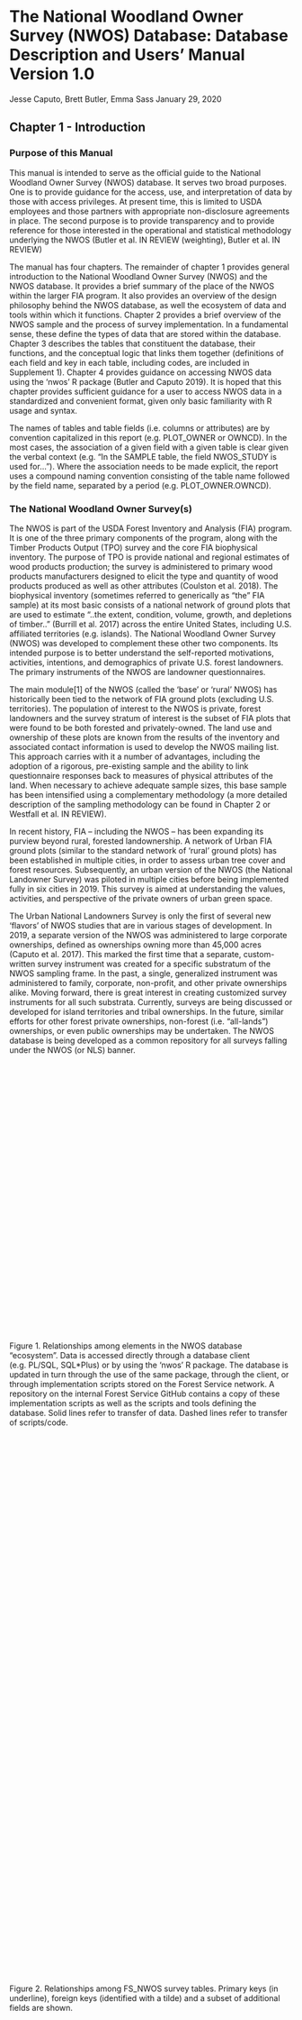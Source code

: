 The National Woodland Owner Survey (NWOS) Database: Database Description
and Users’ Manual Version 1.0
================
Jesse Caputo, Brett Butler, Emma Sass
January 29, 2020

## Chapter 1 - Introduction

### Purpose of this Manual

This manual is intended to serve as the official guide to the National
Woodland Owner Survey (NWOS) database. It serves two broad purposes. One
is to provide guidance for the access, use, and interpretation of data
by those with access privileges. At present time, this is limited to
USDA employees and those partners with appropriate non-disclosure
agreements in place. The second purpose is to provide transparency and
to provide reference for those interested in the operational and
statistical methodology underlying the NWOS (Butler et al. IN REVIEW
(weighting), Butler et al. IN REVIEW)

The manual has four chapters. The remainder of chapter 1 provides
general introduction to the National Woodland Owner Survey (NWOS) and
the NWOS database. It provides a brief summary of the place of the NWOS
within the larger FIA program. It also provides an overview of the
design philosophy behind the NWOS database, as well the ecosystem of
data and tools within which it functions. Chapter 2 provides a brief
overview of the NWOS sample and the process of survey implementation. In
a fundamental sense, these define the types of data that are stored
within the database. Chapter 3 describes the tables that constituent the
database, their functions, and the conceptual logic that links them
together (definitions of each field and key in each table, including
codes, are included in Supplement 1). Chapter 4 provides guidance on
accessing NWOS data using the ‘nwos’ R package (Butler and Caputo 2019).
It is hoped that this chapter provides sufficient guidance for a user to
access NWOS data in a standardized and convenient format, given only
basic familiarity with R usage and syntax.

The names of tables and table fields (i.e. columns or attributes) are by
convention capitalized in this report (e.g. PLOT\_OWNER or OWNCD). In
the most cases, the association of a given field with a given table is
clear given the verbal context (e.g. “In the SAMPLE table, the field
NWOS\_STUDY is used for…”). Where the association needs to be made
explicit, the report uses a compound naming convention consisting of the
table name followed by the field name, separated by a period
(e.g. PLOT\_OWNER.OWNCD).

### The National Woodland Owner Survey(s)

The NWOS is part of the USDA Forest Inventory and Analysis (FIA)
program. It is one of the three primary components of the program, along
with the Timber Products Output (TPO) survey and the core FIA
biophysical inventory. The purpose of TPO is provide national and
regional estimates of wood products production; the survey is
administered to primary wood products manufacturers designed to elicit
the type and quantity of wood products produced as well as other
attributes (Coulston et al. 2018). The biophysical inventory (sometimes
referred to generically as “the” FIA sample) at its most basic consists
of a national network of ground plots that are used to estimate “..the
extent, condition, volume, growth, and depletions of timber..” (Burrill
et al. 2017) across the entire United States, including U.S. affiliated
territories (e.g. islands). The National Woodland Owner Survey (NWOS)
was developed to complement these other two components. Its intended
purpose is to better understand the self-reported motivations,
activities, intentions, and demographics of private U.S. forest
landowners. The primary instruments of the NWOS are landowner
questionnaires.

The main module\[1\] of the NWOS (called the ‘base’ or ‘rural’ NWOS) has
historically been tied to the network of FIA ground plots (excluding
U.S. territories). The population of interest to the NWOS is private,
forest landowners and the survey stratum of interest is the subset of
FIA plots that were found to be both forested and privately-owned. The
land use and ownership of these plots are known from the results of the
inventory and associated contact information is used to develop the NWOS
mailing list. This approach carries with it a number of advantages,
including the adoption of a rigorous, pre-existing sample and the
ability to link questionnaire responses back to measures of physical
attributes of the land. When necessary to achieve adequate sample sizes,
this base sample has been intensified using a complementary methodology
(a more detailed description of the sampling methodology can be found in
Chapter 2 or Westfall et al. IN REVIEW).

In recent history, FIA – including the NWOS – has been expanding its
purview beyond rural, forested landownership. A network of Urban FIA
ground plots (similar to the standard network of ‘rural’ ground plots)
has been established in multiple cities, in order to assess urban tree
cover and forest resources. Subsequently, an urban version of the NWOS
(the National Landowner Survey) was piloted in multiple cities before
being implemented fully in six cities in 2019. This survey is aimed at
understanding the values, activities, and perspective of the private
owners of urban green space.

The Urban National Landowners Survey is only the first of several new
‘flavors’ of NWOS studies that are in various stages of development.
In 2019, a separate version of the NWOS was administered to large
corporate ownerships, defined as ownerships owning more than 45,000
acres (Caputo et al. 2017). This marked the first time that a separate,
custom-written survey instrument was created for a specific substratum
of the NWOS sampling frame. In the past, a single, generalized
instrument was administered to family, corporate, non-profit, and other
private ownerships alike. Moving forward, there is great interest in
creating customized survey instruments for all such substrata.
Currently, surveys are being discussed or developed for island
territories and tribal ownerships. In the future, similar efforts for
other forest private ownerships, non-forest (i.e. “all-lands”)
ownerships, or even public ownerships may be undertaken. The NWOS
database is being developed as a common repository for all surveys
falling under the NWOS (or NLS) banner.

<div class="figure">

<!--html_preserve-->

<div id="htmlwidget-0920c1bf45bdad76656d" class="grViz html-widget" style="width:672px;height:480px;">

</div>

<script type="application/json" data-for="htmlwidget-0920c1bf45bdad76656d">{"x":{"diagram":"digraph {\n\ngraph [layout = \"neato\",\n       outputorder = \"edgesfirst\",\n       bgcolor = \"white\"]\n\nnode [fontname = \"Helvetica\",\n      fontsize = \"10\",\n      shape = \"circle\",\n      fixedsize = \"true\",\n      width = \"0.5\",\n      style = \"filled\",\n      fillcolor = \"aliceblue\",\n      color = \"gray70\",\n      fontcolor = \"gray50\"]\n\nedge [fontname = \"Helvetica\",\n     fontsize = \"8\",\n     len = \"1.5\",\n     color = \"gray80\",\n     arrowsize = \"0.5\"]\n\n  \"1\" [label = \"NWOS\ndatabase\", color = \"black\", fontcolor = \"black\", height = \"0.65\", width = \"0.95\", shape = \"cylinder\", fillcolor = \"#D3D3D3\"] \n  \"2\" [label = \"Forest\nService\nnetwork\", color = \"black\", fontcolor = \"black\", height = \"0.65\", width = \"0.95\", shape = \"folder\", fillcolor = \"#D3D3D3\"] \n  \"3\" [label = \"R package\", color = \"black\", fontcolor = \"black\", height = \"0.65\", width = \"0.95\", shape = \"rectangle\", fillcolor = \"#D3D3D3\"] \n  \"4\" [label = \"Database\nclient\", color = \"black\", fontcolor = \"black\", height = \"0.65\", width = \"0.95\", shape = \"rectangle\", fillcolor = \"#D3D3D3\"] \n  \"5\" [label = \"GitHub\", color = \"black\", fontcolor = \"black\", height = \"0.65\", width = \"0.95\", shape = \"rectangle\", fillcolor = \"#D3D3D3\"] \n\"1\"->\"3\" [dir = \"both\", color = \"black\", style = \"solid\"] \n\"2\"->\"3\" [dir = \"forward\", color = \"black\", style = \"solid\"] \n\"1\"->\"4\" [dir = \"both\", color = \"black\", style = \"solid\"] \n\"1\"->\"5\" [dir = \"forward\", color = \"black\", style = \"dashed\"] \n\"2\"->\"5\" [dir = \"forward\", color = \"black\", style = \"dashed\"] \n\"2\"->\"1\" [dir = \"forward\", color = \"black\", style = \"solid\"] \n}","config":{"engine":"dot","options":null}},"evals":[],"jsHooks":[]}</script>

<!--/html_preserve-->

<p class="caption">

Figure 1. Relationships among elements in the NWOS database “ecosystem”.
Data is accessed directly through a database client (e.g. PL/SQL,
SQL\*Plus) or by using the ‘nwos’ R package. The database is updated in
turn through the use of the same package, through the client, or through
implementation scripts stored on the Forest Service network. A
repository on the internal Forest Service GitHub contains a copy of
these implementation scripts as well as the scripts and tools defining
the database. Solid lines refer to transfer of data. Dashed lines refer
to transfer of scripts/code.

</p>

</div>

<div class="figure">

<!--html_preserve-->

<div id="htmlwidget-2bd5e467dd81b0d91653" class="grViz html-widget" style="width:672px;height:960px;">

</div>

<script type="application/json" data-for="htmlwidget-2bd5e467dd81b0d91653">{"x":{"diagram":"#data_model\ndigraph {\ngraph [rankdir=BT tooltip=\"Data Model\" ]\n\nnode [margin=0 fontcolor = \"#444444\" fontsize = 8,fontname = \"Times New Roman\"]\n\nedge [color = \"#555555\", arrowsize = 1, ]\n\n\n  \"CONTACTS\" [label = <<TABLE ALIGN=\"LEFT\" BORDER=\"1\" CELLBORDER=\"0\" CELLSPACING=\"0\" COLOR=\"#000000\">\n    <TR>\n      <TD COLSPAN=\"2\" BGCOLOR=\"#D3D3D3\" BORDER=\"0\"><FONT COLOR=\"#000000\">CONTACTS<\/FONT>\n<\/TD>\n    <\/TR>\n    <TR>\n      <TD ALIGN=\"LEFT\" BGCOLOR=\"#FFFFFF\"><\/TD>\n      <TD ALIGN=\"LEFT\" BGCOLOR=\"#FFFFFF\"><U>CN<\/U><\/TD>\n    <\/TR>\n    <TR>\n      <TD ALIGN=\"LEFT\" BGCOLOR=\"#FFFFFF\">~<\/TD>\n      <TD ALIGN=\"LEFT\" BGCOLOR=\"#FFFFFF\">SAMPLE_CN<\/TD>\n    <\/TR>\n    <TR>\n      <TD ALIGN=\"LEFT\" BGCOLOR=\"#FFFFFF\"><\/TD>\n      <TD ALIGN=\"LEFT\" BGCOLOR=\"#FFFFFF\">MODE<\/TD>\n    <\/TR>\n    <TR>\n      <TD ALIGN=\"LEFT\" BGCOLOR=\"#FFFFFF\"><\/TD>\n      <TD ALIGN=\"LEFT\" BGCOLOR=\"#FFFFFF\">ACTION_CD<\/TD>\n    <\/TR>\n    <TR>\n      <TD ALIGN=\"LEFT\" BGCOLOR=\"#FFFFFF\"><\/TD>\n      <TD ALIGN=\"LEFT\" BGCOLOR=\"#FFFFFF\">DESCRIPTION<\/TD>\n    <\/TR>\n  <\/TABLE>>, shape = \"plaintext\"] \n\n  \"OWNER\" [label = <<TABLE ALIGN=\"LEFT\" BORDER=\"1\" CELLBORDER=\"0\" CELLSPACING=\"0\" COLOR=\"#000000\">\n    <TR>\n      <TD COLSPAN=\"2\" BGCOLOR=\"#D3D3D3\" BORDER=\"0\"><FONT COLOR=\"#000000\">OWNER<\/FONT>\n<\/TD>\n    <\/TR>\n    <TR>\n      <TD ALIGN=\"LEFT\" BGCOLOR=\"#FFFFFF\"><\/TD>\n      <TD ALIGN=\"LEFT\" BGCOLOR=\"#FFFFFF\"><U>CN<\/U><\/TD>\n    <\/TR>\n    <TR>\n      <TD ALIGN=\"LEFT\" BGCOLOR=\"#FFFFFF\"><\/TD>\n      <TD ALIGN=\"LEFT\" BGCOLOR=\"#FFFFFF\">OWNCD_NWOS<\/TD>\n    <\/TR>\n    <TR>\n      <TD ALIGN=\"LEFT\" BGCOLOR=\"#FFFFFF\"><\/TD>\n      <TD ALIGN=\"LEFT\" BGCOLOR=\"#FFFFFF\">INDUSTRIALCD_NWOS<\/TD>\n    <\/TR>\n    <TR>\n      <TD ALIGN=\"LEFT\" BGCOLOR=\"#FFFFFF\"><\/TD>\n      <TD ALIGN=\"LEFT\" BGCOLOR=\"#FFFFFF\">MAILSTATUS<\/TD>\n    <\/TR>\n    <TR>\n      <TD ALIGN=\"LEFT\" BGCOLOR=\"#FFFFFF\"><\/TD>\n      <TD ALIGN=\"LEFT\" BGCOLOR=\"#FFFFFF\">LAST_NM<\/TD>\n    <\/TR>\n    <TR>\n      <TD ALIGN=\"LEFT\" BGCOLOR=\"#FFFFFF\"><\/TD>\n      <TD ALIGN=\"LEFT\" BGCOLOR=\"#FFFFFF\">COMPANY<\/TD>\n    <\/TR>\n    <TR>\n      <TD ALIGN=\"LEFT\" BGCOLOR=\"#FFFFFF\"><\/TD>\n      <TD ALIGN=\"LEFT\" BGCOLOR=\"#FFFFFF\">ADDRESS1<\/TD>\n    <\/TR>\n  <\/TABLE>>, shape = \"plaintext\"] \n\n  \"PLOT_OWNER\" [label = <<TABLE ALIGN=\"LEFT\" BORDER=\"1\" CELLBORDER=\"0\" CELLSPACING=\"0\" COLOR=\"#000000\">\n    <TR>\n      <TD COLSPAN=\"2\" BGCOLOR=\"#D3D3D3\" BORDER=\"0\"><FONT COLOR=\"#000000\">PLOT_OWNER<\/FONT>\n<\/TD>\n    <\/TR>\n    <TR>\n      <TD ALIGN=\"LEFT\" BGCOLOR=\"#FFFFFF\"><\/TD>\n      <TD ALIGN=\"LEFT\" BGCOLOR=\"#FFFFFF\"><U>CN<\/U><\/TD>\n    <\/TR>\n    <TR>\n      <TD ALIGN=\"LEFT\" BGCOLOR=\"#FFFFFF\">~<\/TD>\n      <TD ALIGN=\"LEFT\" BGCOLOR=\"#FFFFFF\">OWNER_CN<\/TD>\n    <\/TR>\n    <TR>\n      <TD ALIGN=\"LEFT\" BGCOLOR=\"#FFFFFF\"><\/TD>\n      <TD ALIGN=\"LEFT\" BGCOLOR=\"#FFFFFF\">STATECD_NWOS<\/TD>\n    <\/TR>\n    <TR>\n      <TD ALIGN=\"LEFT\" BGCOLOR=\"#FFFFFF\"><\/TD>\n      <TD ALIGN=\"LEFT\" BGCOLOR=\"#FFFFFF\">LATITUDE<\/TD>\n    <\/TR>\n    <TR>\n      <TD ALIGN=\"LEFT\" BGCOLOR=\"#FFFFFF\"><\/TD>\n      <TD ALIGN=\"LEFT\" BGCOLOR=\"#FFFFFF\">LONGITUDE<\/TD>\n    <\/TR>\n    <TR>\n      <TD ALIGN=\"LEFT\" BGCOLOR=\"#FFFFFF\"><\/TD>\n      <TD ALIGN=\"LEFT\" BGCOLOR=\"#FFFFFF\">COND_STATUS_CD<\/TD>\n    <\/TR>\n  <\/TABLE>>, shape = \"plaintext\"] \n\n  \"QUEST\" [label = <<TABLE ALIGN=\"LEFT\" BORDER=\"1\" CELLBORDER=\"0\" CELLSPACING=\"0\" COLOR=\"#000000\">\n    <TR>\n      <TD COLSPAN=\"2\" BGCOLOR=\"#D3D3D3\" BORDER=\"0\"><FONT COLOR=\"#000000\">QUEST<\/FONT>\n<\/TD>\n    <\/TR>\n    <TR>\n      <TD ALIGN=\"LEFT\" BGCOLOR=\"#FFFFFF\"><\/TD>\n      <TD ALIGN=\"LEFT\" BGCOLOR=\"#FFFFFF\"><U>CN<\/U><\/TD>\n    <\/TR>\n    <TR>\n      <TD ALIGN=\"LEFT\" BGCOLOR=\"#FFFFFF\">~<\/TD>\n      <TD ALIGN=\"LEFT\" BGCOLOR=\"#FFFFFF\">METADATA_CN<\/TD>\n    <\/TR>\n    <TR>\n      <TD ALIGN=\"LEFT\" BGCOLOR=\"#FFFFFF\">~<\/TD>\n      <TD ALIGN=\"LEFT\" BGCOLOR=\"#FFFFFF\">RESPONSE_CN<\/TD>\n    <\/TR>\n    <TR>\n      <TD ALIGN=\"LEFT\" BGCOLOR=\"#FFFFFF\"><\/TD>\n      <TD ALIGN=\"LEFT\" BGCOLOR=\"#FFFFFF\">RESPONSE_VALUE<\/TD>\n    <\/TR>\n  <\/TABLE>>, shape = \"plaintext\"] \n\n  \"QUEST_METADATA\" [label = <<TABLE ALIGN=\"LEFT\" BORDER=\"1\" CELLBORDER=\"0\" CELLSPACING=\"0\" COLOR=\"#000000\">\n    <TR>\n      <TD COLSPAN=\"2\" BGCOLOR=\"#D3D3D3\" BORDER=\"0\"><FONT COLOR=\"#000000\">QUEST_METADATA<\/FONT>\n<\/TD>\n    <\/TR>\n    <TR>\n      <TD ALIGN=\"LEFT\" BGCOLOR=\"#FFFFFF\"><\/TD>\n      <TD ALIGN=\"LEFT\" BGCOLOR=\"#FFFFFF\"><U>CN<\/U><\/TD>\n    <\/TR>\n    <TR>\n      <TD ALIGN=\"LEFT\" BGCOLOR=\"#FFFFFF\"><\/TD>\n      <TD ALIGN=\"LEFT\" BGCOLOR=\"#FFFFFF\">QUESTION_NAME<\/TD>\n    <\/TR>\n    <TR>\n      <TD ALIGN=\"LEFT\" BGCOLOR=\"#FFFFFF\"><\/TD>\n      <TD ALIGN=\"LEFT\" BGCOLOR=\"#FFFFFF\">QUESTION_TEXT<\/TD>\n    <\/TR>\n    <TR>\n      <TD ALIGN=\"LEFT\" BGCOLOR=\"#FFFFFF\"><\/TD>\n      <TD ALIGN=\"LEFT\" BGCOLOR=\"#FFFFFF\">DATA_TYPE<\/TD>\n    <\/TR>\n  <\/TABLE>>, shape = \"plaintext\"] \n\n  \"QUEST_TEXT\" [label = <<TABLE ALIGN=\"LEFT\" BORDER=\"1\" CELLBORDER=\"0\" CELLSPACING=\"0\" COLOR=\"#000000\">\n    <TR>\n      <TD COLSPAN=\"2\" BGCOLOR=\"#D3D3D3\" BORDER=\"0\"><FONT COLOR=\"#000000\">QUEST_TEXT<\/FONT>\n<\/TD>\n    <\/TR>\n    <TR>\n      <TD ALIGN=\"LEFT\" BGCOLOR=\"#FFFFFF\"><\/TD>\n      <TD ALIGN=\"LEFT\" BGCOLOR=\"#FFFFFF\"><U>CN<\/U><\/TD>\n    <\/TR>\n    <TR>\n      <TD ALIGN=\"LEFT\" BGCOLOR=\"#FFFFFF\">~<\/TD>\n      <TD ALIGN=\"LEFT\" BGCOLOR=\"#FFFFFF\">METADATA_CN<\/TD>\n    <\/TR>\n    <TR>\n      <TD ALIGN=\"LEFT\" BGCOLOR=\"#FFFFFF\">~<\/TD>\n      <TD ALIGN=\"LEFT\" BGCOLOR=\"#FFFFFF\">QUEST_CN<\/TD>\n    <\/TR>\n    <TR>\n      <TD ALIGN=\"LEFT\" BGCOLOR=\"#FFFFFF\">~<\/TD>\n      <TD ALIGN=\"LEFT\" BGCOLOR=\"#FFFFFF\">RESPONSE_CN<\/TD>\n    <\/TR>\n    <TR>\n      <TD ALIGN=\"LEFT\" BGCOLOR=\"#FFFFFF\"><\/TD>\n      <TD ALIGN=\"LEFT\" BGCOLOR=\"#FFFFFF\">TEXT<\/TD>\n    <\/TR>\n  <\/TABLE>>, shape = \"plaintext\"] \n\n  \"RESPONSE\" [label = <<TABLE ALIGN=\"LEFT\" BORDER=\"1\" CELLBORDER=\"0\" CELLSPACING=\"0\" COLOR=\"#000000\">\n    <TR>\n      <TD COLSPAN=\"2\" BGCOLOR=\"#D3D3D3\" BORDER=\"0\"><FONT COLOR=\"#000000\">RESPONSE<\/FONT>\n<\/TD>\n    <\/TR>\n    <TR>\n      <TD ALIGN=\"LEFT\" BGCOLOR=\"#FFFFFF\"><\/TD>\n      <TD ALIGN=\"LEFT\" BGCOLOR=\"#FFFFFF\"><U>CN<\/U><\/TD>\n    <\/TR>\n    <TR>\n      <TD ALIGN=\"LEFT\" BGCOLOR=\"#FFFFFF\">~<\/TD>\n      <TD ALIGN=\"LEFT\" BGCOLOR=\"#FFFFFF\">SAMPLE_CN<\/TD>\n    <\/TR>\n    <TR>\n      <TD ALIGN=\"LEFT\" BGCOLOR=\"#FFFFFF\"><\/TD>\n      <TD ALIGN=\"LEFT\" BGCOLOR=\"#FFFFFF\">INSTRUMENT_TYPE<\/TD>\n    <\/TR>\n    <TR>\n      <TD ALIGN=\"LEFT\" BGCOLOR=\"#FFFFFF\"><\/TD>\n      <TD ALIGN=\"LEFT\" BGCOLOR=\"#FFFFFF\">DATE_RETURNED<\/TD>\n    <\/TR>\n    <TR>\n      <TD ALIGN=\"LEFT\" BGCOLOR=\"#FFFFFF\"><\/TD>\n      <TD ALIGN=\"LEFT\" BGCOLOR=\"#FFFFFF\">RESPONSE_CD<\/TD>\n    <\/TR>\n    <TR>\n      <TD ALIGN=\"LEFT\" BGCOLOR=\"#FFFFFF\"><\/TD>\n      <TD ALIGN=\"LEFT\" BGCOLOR=\"#FFFFFF\">NONRESPONSE_REASON<\/TD>\n    <\/TR>\n  <\/TABLE>>, shape = \"plaintext\"] \n\n  \"SAMPLE\" [label = <<TABLE ALIGN=\"LEFT\" BORDER=\"1\" CELLBORDER=\"0\" CELLSPACING=\"0\" COLOR=\"#000000\">\n    <TR>\n      <TD COLSPAN=\"2\" BGCOLOR=\"#D3D3D3\" BORDER=\"0\"><FONT COLOR=\"#000000\">SAMPLE<\/FONT>\n<\/TD>\n    <\/TR>\n    <TR>\n      <TD ALIGN=\"LEFT\" BGCOLOR=\"#FFFFFF\"><\/TD>\n      <TD ALIGN=\"LEFT\" BGCOLOR=\"#FFFFFF\"><U>CN<\/U><\/TD>\n    <\/TR>\n    <TR>\n      <TD ALIGN=\"LEFT\" BGCOLOR=\"#FFFFFF\"><\/TD>\n      <TD ALIGN=\"LEFT\" BGCOLOR=\"#FFFFFF\">NWOS_CYCLE<\/TD>\n    <\/TR>\n    <TR>\n      <TD ALIGN=\"LEFT\" BGCOLOR=\"#FFFFFF\"><\/TD>\n      <TD ALIGN=\"LEFT\" BGCOLOR=\"#FFFFFF\">STATECD_NWOS<\/TD>\n    <\/TR>\n    <TR>\n      <TD ALIGN=\"LEFT\" BGCOLOR=\"#FFFFFF\"><\/TD>\n      <TD ALIGN=\"LEFT\" BGCOLOR=\"#FFFFFF\">NWOS_STUDY<\/TD>\n    <\/TR>\n    <TR>\n      <TD ALIGN=\"LEFT\" BGCOLOR=\"#FFFFFF\">~<\/TD>\n      <TD ALIGN=\"LEFT\" BGCOLOR=\"#FFFFFF\">OWNER_CN<\/TD>\n    <\/TR>\n  <\/TABLE>>, shape = \"plaintext\"] \n\n\"PLOT_OWNER\"->\"OWNER\"\n\"SAMPLE\"->\"OWNER\"\n\"RESPONSE\"->\"SAMPLE\"\n\"QUEST\"->\"QUEST_METADATA\"\n\"QUEST\"->\"RESPONSE\"\n\"QUEST_TEXT\"->\"QUEST_METADATA\"\n\"QUEST_TEXT\"->\"QUEST\"\n\"QUEST_TEXT\"->\"RESPONSE\"\n\"CONTACTS\"->\"SAMPLE\"\n}","config":{"engine":null,"options":null}},"evals":[],"jsHooks":[]}</script>

<!--/html_preserve-->

<p class="caption">

Figure 2. Relationships among FS\_NWOS survey tables. Primary keys (in
underline), foreign keys (identified with a tilde) and a subset of
additional fields are shown.

</p>

</div>

<div class="figure">

<!--html_preserve-->

<div id="htmlwidget-01474c8e627f72dbbca0" class="grViz html-widget" style="width:672px;height:576px;">

</div>

<script type="application/json" data-for="htmlwidget-01474c8e627f72dbbca0">{"x":{"diagram":"#data_model\ndigraph {\ngraph [rankdir=BT tooltip=\"Data Model\" ]\n\nnode [margin=0 fontcolor = \"#444444\" fontsize = 8,fontname = \"Times New Roman\"]\n\nedge [color = \"#555555\", arrowsize = 1, ]\n\n\n  \"CODES\" [label = <<TABLE ALIGN=\"LEFT\" BORDER=\"1\" CELLBORDER=\"0\" CELLSPACING=\"0\" COLOR=\"#000000\">\n    <TR>\n      <TD COLSPAN=\"2\" BGCOLOR=\"#D3D3D3\" BORDER=\"0\"><FONT COLOR=\"#000000\">CODES<\/FONT>\n<\/TD>\n    <\/TR>\n    <TR>\n      <TD ALIGN=\"LEFT\" BGCOLOR=\"#FFFFFF\"><\/TD>\n      <TD ALIGN=\"LEFT\" BGCOLOR=\"#FFFFFF\"><U>CN<\/U><\/TD>\n    <\/TR>\n    <TR>\n      <TD ALIGN=\"LEFT\" BGCOLOR=\"#FFFFFF\">~<\/TD>\n      <TD ALIGN=\"LEFT\" BGCOLOR=\"#FFFFFF\">TABLE_CN<\/TD>\n    <\/TR>\n    <TR>\n      <TD ALIGN=\"LEFT\" BGCOLOR=\"#FFFFFF\">~<\/TD>\n      <TD ALIGN=\"LEFT\" BGCOLOR=\"#FFFFFF\">FIELD_CN<\/TD>\n    <\/TR>\n    <TR>\n      <TD ALIGN=\"LEFT\" BGCOLOR=\"#FFFFFF\"><\/TD>\n      <TD ALIGN=\"LEFT\" BGCOLOR=\"#FFFFFF\">CODE<\/TD>\n    <\/TR>\n    <TR>\n      <TD ALIGN=\"LEFT\" BGCOLOR=\"#FFFFFF\"><\/TD>\n      <TD ALIGN=\"LEFT\" BGCOLOR=\"#FFFFFF\">MEANING<\/TD>\n    <\/TR>\n  <\/TABLE>>, shape = \"plaintext\"] \n\n  \"FIELDS\" [label = <<TABLE ALIGN=\"LEFT\" BORDER=\"1\" CELLBORDER=\"0\" CELLSPACING=\"0\" COLOR=\"#000000\">\n    <TR>\n      <TD COLSPAN=\"2\" BGCOLOR=\"#D3D3D3\" BORDER=\"0\"><FONT COLOR=\"#000000\">FIELDS<\/FONT>\n<\/TD>\n    <\/TR>\n    <TR>\n      <TD ALIGN=\"LEFT\" BGCOLOR=\"#FFFFFF\"><\/TD>\n      <TD ALIGN=\"LEFT\" BGCOLOR=\"#FFFFFF\"><U>CN<\/U><\/TD>\n    <\/TR>\n    <TR>\n      <TD ALIGN=\"LEFT\" BGCOLOR=\"#FFFFFF\">~<\/TD>\n      <TD ALIGN=\"LEFT\" BGCOLOR=\"#FFFFFF\">TABLE_CN<\/TD>\n    <\/TR>\n    <TR>\n      <TD ALIGN=\"LEFT\" BGCOLOR=\"#FFFFFF\"><\/TD>\n      <TD ALIGN=\"LEFT\" BGCOLOR=\"#FFFFFF\">FIELD_NAME<\/TD>\n    <\/TR>\n    <TR>\n      <TD ALIGN=\"LEFT\" BGCOLOR=\"#FFFFFF\"><\/TD>\n      <TD ALIGN=\"LEFT\" BGCOLOR=\"#FFFFFF\">DESCRIPTION<\/TD>\n    <\/TR>\n    <TR>\n      <TD ALIGN=\"LEFT\" BGCOLOR=\"#FFFFFF\"><\/TD>\n      <TD ALIGN=\"LEFT\" BGCOLOR=\"#FFFFFF\">DATA_TYPE<\/TD>\n    <\/TR>\n  <\/TABLE>>, shape = \"plaintext\"] \n\n  \"MODIFICATIONS\" [label = <<TABLE ALIGN=\"LEFT\" BORDER=\"1\" CELLBORDER=\"0\" CELLSPACING=\"0\" COLOR=\"#000000\">\n    <TR>\n      <TD COLSPAN=\"2\" BGCOLOR=\"#D3D3D3\" BORDER=\"0\"><FONT COLOR=\"#000000\">MODIFICATIONS<\/FONT>\n<\/TD>\n    <\/TR>\n    <TR>\n      <TD ALIGN=\"LEFT\" BGCOLOR=\"#FFFFFF\"><\/TD>\n      <TD ALIGN=\"LEFT\" BGCOLOR=\"#FFFFFF\"><U>CN<\/U><\/TD>\n    <\/TR>\n    <TR>\n      <TD ALIGN=\"LEFT\" BGCOLOR=\"#FFFFFF\"><\/TD>\n      <TD ALIGN=\"LEFT\" BGCOLOR=\"#FFFFFF\">MOD_DATE<\/TD>\n    <\/TR>\n    <TR>\n      <TD ALIGN=\"LEFT\" BGCOLOR=\"#FFFFFF\"><\/TD>\n      <TD ALIGN=\"LEFT\" BGCOLOR=\"#FFFFFF\">TABLE<\/TD>\n    <\/TR>\n    <TR>\n      <TD ALIGN=\"LEFT\" BGCOLOR=\"#FFFFFF\"><\/TD>\n      <TD ALIGN=\"LEFT\" BGCOLOR=\"#FFFFFF\">RECORD<\/TD>\n    <\/TR>\n    <TR>\n      <TD ALIGN=\"LEFT\" BGCOLOR=\"#FFFFFF\"><\/TD>\n      <TD ALIGN=\"LEFT\" BGCOLOR=\"#FFFFFF\">FIELD<\/TD>\n    <\/TR>\n    <TR>\n      <TD ALIGN=\"LEFT\" BGCOLOR=\"#FFFFFF\"><\/TD>\n      <TD ALIGN=\"LEFT\" BGCOLOR=\"#FFFFFF\">OLD_DATUM<\/TD>\n    <\/TR>\n    <TR>\n      <TD ALIGN=\"LEFT\" BGCOLOR=\"#FFFFFF\"><\/TD>\n      <TD ALIGN=\"LEFT\" BGCOLOR=\"#FFFFFF\">NEW_DATUM<\/TD>\n    <\/TR>\n  <\/TABLE>>, shape = \"plaintext\"] \n\n  \"NOTES\" [label = <<TABLE ALIGN=\"LEFT\" BORDER=\"1\" CELLBORDER=\"0\" CELLSPACING=\"0\" COLOR=\"#000000\">\n    <TR>\n      <TD COLSPAN=\"2\" BGCOLOR=\"#D3D3D3\" BORDER=\"0\"><FONT COLOR=\"#000000\">NOTES<\/FONT>\n<\/TD>\n    <\/TR>\n    <TR>\n      <TD ALIGN=\"LEFT\" BGCOLOR=\"#FFFFFF\"><\/TD>\n      <TD ALIGN=\"LEFT\" BGCOLOR=\"#FFFFFF\"><U>CN<\/U><\/TD>\n    <\/TR>\n    <TR>\n      <TD ALIGN=\"LEFT\" BGCOLOR=\"#FFFFFF\"><\/TD>\n      <TD ALIGN=\"LEFT\" BGCOLOR=\"#FFFFFF\">TABLE<\/TD>\n    <\/TR>\n    <TR>\n      <TD ALIGN=\"LEFT\" BGCOLOR=\"#FFFFFF\"><\/TD>\n      <TD ALIGN=\"LEFT\" BGCOLOR=\"#FFFFFF\">TABLE_CN<\/TD>\n    <\/TR>\n    <TR>\n      <TD ALIGN=\"LEFT\" BGCOLOR=\"#FFFFFF\"><\/TD>\n      <TD ALIGN=\"LEFT\" BGCOLOR=\"#FFFFFF\">NOTES<\/TD>\n    <\/TR>\n  <\/TABLE>>, shape = \"plaintext\"] \n\n  \"TABLES\" [label = <<TABLE ALIGN=\"LEFT\" BORDER=\"1\" CELLBORDER=\"0\" CELLSPACING=\"0\" COLOR=\"#000000\">\n    <TR>\n      <TD COLSPAN=\"2\" BGCOLOR=\"#D3D3D3\" BORDER=\"0\"><FONT COLOR=\"#000000\">TABLES<\/FONT>\n<\/TD>\n    <\/TR>\n    <TR>\n      <TD ALIGN=\"LEFT\" BGCOLOR=\"#FFFFFF\"><\/TD>\n      <TD ALIGN=\"LEFT\" BGCOLOR=\"#FFFFFF\"><U>CN<\/U><\/TD>\n    <\/TR>\n    <TR>\n      <TD ALIGN=\"LEFT\" BGCOLOR=\"#FFFFFF\"><\/TD>\n      <TD ALIGN=\"LEFT\" BGCOLOR=\"#FFFFFF\">TABLE_NAME<\/TD>\n    <\/TR>\n    <TR>\n      <TD ALIGN=\"LEFT\" BGCOLOR=\"#FFFFFF\"><\/TD>\n      <TD ALIGN=\"LEFT\" BGCOLOR=\"#FFFFFF\">DESCRIPTION<\/TD>\n    <\/TR>\n    <TR>\n      <TD ALIGN=\"LEFT\" BGCOLOR=\"#FFFFFF\"><\/TD>\n      <TD ALIGN=\"LEFT\" BGCOLOR=\"#FFFFFF\">TYPE<\/TD>\n    <\/TR>\n  <\/TABLE>>, shape = \"plaintext\"] \n\n\"FIELDS\"->\"TABLES\"\n\"CODES\"->\"TABLES\"\n\"CODES\"->\"FIELDS\"\n}","config":{"engine":null,"options":null}},"evals":[],"jsHooks":[]}</script>

<!--/html_preserve-->

<p class="caption">

Figure 3. Relationships among FS\_NWOS administrative tables. Primary
keys (in underline), foreign keys (identified with a tilde) and a subset
of additional fields are shown. The MODIFICATIONS and NOTES tables can
be joined to any other tables (including survey tables) through the
RECORD and TABLE\_CN fields.

</p>

</div>

1.  A survey ‘module’ is also referred to more generally as a ‘survey’,
    or as a ‘study’ within portions of the NWOS database and associated
    literature.

